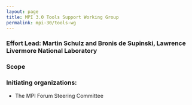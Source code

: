 ```yaml
---
layout: page
title: MPI 3.0 Tools Support Working Group
permalink: mpi-30/tools-wg
---
```


### Effort Lead: Martin Schulz and Bronis de Supinski, Lawrence Livermore National Laboratory

### Scope

### Initiating organizations:

*   The MPI Forum Steering Committee